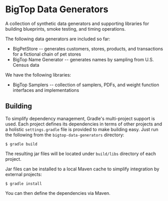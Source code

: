 <!--
  Licensed to the Apache Software Foundation (ASF) under one or more
  contributor license agreements.  See the NOTICE file distributed with
  this work for additional information regarding copyright ownership.
  The ASF licenses this file to You under the Apache License, Version 2.0
  (the "License"); you may not use this file except in compliance with
  the License.  You may obtain a copy of the License at

       http://www.apache.org/licenses/LICENSE-2.0

  Unless required by applicable law or agreed to in writing, software
  distributed under the License is distributed on an "AS IS" BASIS,
  WITHOUT WARRANTIES OR CONDITIONS OF ANY KIND, either express or implied.
  See the License for the specific language governing permissions and
  limitations under the License.
-->
BigTop Data Generators
======================

A collection of synthetic data generators and supporting libraries
for building blueprints, smoke testing, and timing operations.

The following data generators are included so far:

* BigPetStore -- generates customers, stores, products, and transactions for a fictional chain of pet stores
* BigTop Name Generator -- generates names by sampling from U.S. Census data

We have the following libraries:

* BigTop Samplers -- collection of samplers, PDFs, and weight function interfaces and implementations

Building
--------
To simplify dependency management, Gradle's multi-project support is used.  Each project
defines its dependencies in terms of other projects and a holistic `settings.gradle` file
is provided to make building easy.  Just run the following from the `bigtop-data-generators`
directory:

    $ gradle build

The resulting jar files will be located under `build/libs` directory of each project.

Jar files can be installed to a local Maven cache to simplify integration by external projects:

    $ gradle install

You can then define the dependencies via Maven.
